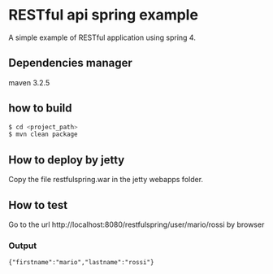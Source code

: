 # RESTful api spring example

A simple example of RESTful application using spring 4.

## Dependencies manager
maven 3.2.5

## how to build
```bash
$ cd <project_path>
$ mvn clean package
```

## How to deploy by jetty
Copy the file restfulspring.war in the jetty webapps folder.

## How to test
Go to the url http://localhost:8080/restfulspring/user/mario/rossi by browser

### Output

```
{"firstname":"mario","lastname":"rossi"}
```
